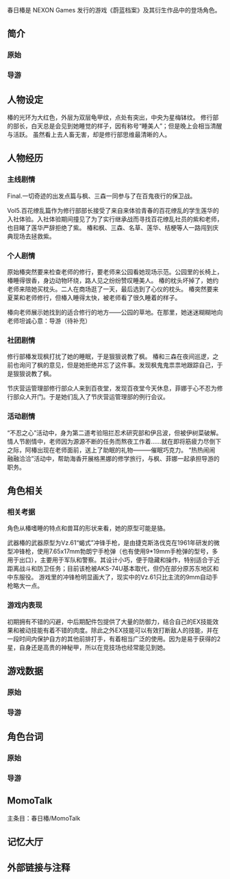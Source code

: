 春日椿是 NEXON Games 发行的游戏《蔚蓝档案》及其衍生作品中的登场角色。

## 简介

### 原始

### 导游

## 人物设定
椿的光环为大红色，外层为双层龟甲纹，点处有突出，中央为星梅钵纹。
修行部的部长，白天总是会见到她睡觉的样子，因有称号“睡美人”；但是晚上会相当清醒与活跃。
虽然看上去人畜无害，却是修行部思维最清晰的人。

## 人物经历

### 主线剧情
Final.一切奇迹的出发点篇与枫、三森一同参与了在百鬼夜行的保卫战。 

Vol5.百花缭乱篇作为修行部部长接受了来自来体验青春的百花缭乱的学生莲华的入社体验。入社体验期间撞见了为了实行继承战而寻找百花缭乱社员的紫和老师，也目睹了莲华严辞拒绝了紫。
椿和枫、三森、名草、莲华、桔梗等人一路闯到庆典现场去拯救紫。

### 个人剧情
原始椿突然要来检查老师的修行，要老师来公园看她现场示范。公园里的长椅上，椿睡得很香，身边动物环绕，路人见之纷纷赞叹睡美人。
椿的枕头坏掉了，她约老师来陪她买枕头。二人在商场逛了一天，最后选到了心仪的枕头。
椿突然要来夏莱和老师修行，但椿入睡得太快，被老师看了很久睡着的样子。

椿向老师展示她找到的适合修行的地方——公园的草地。在那里，她迷迷糊糊地向老师坦诚心意：导游（待补充）

### 社团剧情
修行部椿发现枫打扰了她的睡眠，于是狠狠说教了枫。
椿和三森在夜间巡逻，之前也询问了枫的意见，但是她拒绝并忘了这件事。发现枫鬼鬼祟祟地跟踪自己，于是狠狠说教了枫。

节庆营运管理部修行部众人来到百夜堂，发现百夜堂今天休息，菲娜于心不忍为修行部众人开门。于是她们乱入了节庆营运管理部的例行会议。

### 活动剧情
“不忍之心”活动中，身为第二道考验阻拦忍术研究部和伊吕波，但被伊树菜破解。
情人节剧情中，老师因为源源不断的任务而熬夜工作着……就在即将筋疲力尽倒下之际，阿椿出现在老师面前，送上了助眠的礼物———催眠巧克力。
“热热闹闹 融融洽洽”活动中，帮助海香开展格黑娜的修学旅行，与枫、菲娜一起承担导游的职务。

## 角色相关

### 相关考据

角色从椿嗜睡的特点和兽耳的形状来看，她的原型可能是貉。

武器椿的武器原型为Vz.61“蝎式”冲锋手枪，是由捷克斯洛伐克在1961年研发的微型冲锋枪，使用7.65x17mm勃朗宁手枪弹（也有使用9*19mm手枪弹的型号，多用于出口），主要用于军队和警察。其设计小巧，便于隐藏和操作，特别适合于近距离战斗和防卫任务；目前该枪被AKS-74U基本取代，但仍在部分原苏东地区和中东服役。
游戏里的冲锋枪明显画大了，现实中的Vz.61只比主流的9mm自动手枪略大一点。

### 游戏内表现
初期拥有不错的闪避，中后期配件包提供了大量的防御力，结合自己的EX技能效果和被动技能有着不错的肉度。除此之外EX技能可以有效打断敌人的技能，并在一段时间内保护自方的其他前排打手，有着相当广泛的使用。因为是易于获得的2星，自身还是高贵的神秘甲，所以在竞技场也经常能见到她。

## 游戏数据

### 原始

### 导游

## 角色台词

### 原始

### 导游

## MomoTalk
主条目：春日椿/MomoTalk

## 记忆大厅

		

## 外部链接与注释